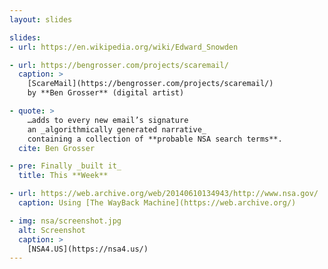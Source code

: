 ```yaml
---
layout: slides

slides:
- url: https://en.wikipedia.org/wiki/Edward_Snowden

- url: https://bengrosser.com/projects/scaremail/
  caption: >
    [ScareMail](https://bengrosser.com/projects/scaremail/)
    by **Ben Grosser** (digital artist)

- quote: >
    …adds to every new email’s signature
    an _algorithmically generated narrative_
    containing a collection of **probable NSA search terms**.
  cite: Ben Grosser

- pre: Finally _built it_
  title: This **Week**

- url: https://web.archive.org/web/20140610134943/http://www.nsa.gov/
  caption: Using [The WayBack Machine](https://web.archive.org/)

- img: nsa/screenshot.jpg
  alt: Screenshot
  caption: >
    [NSA4.US](https://nsa4.us/)
---
```

